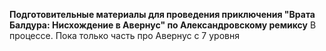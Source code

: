 **Подготовительные материалы для проведения приключения "Врата Балдура: Нисхождение в Авернус" по Александровскому ремиксу**
В процессе. Пока только часть про Авернус с 7 уровня